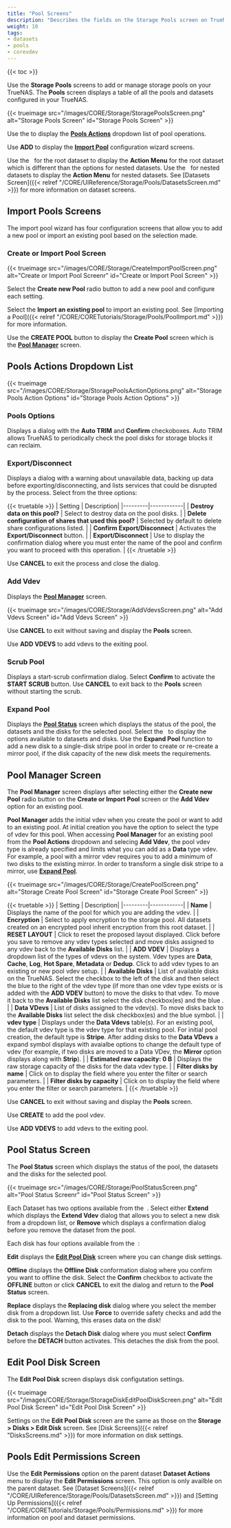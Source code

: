 ```yaml
---
title: "Pool Screens"
description: "Describes the fields on the Storage Pools screen on TrueNAS CORE."
weight: 10
tags:
- datasets
- pools
- corevdev
---
```


{{< toc >}}

Use the **Storage Pools** screens to add or manage storage pools on your TrueNAS. The **Pools** screen displays a table of all the pools and datasets configured in your TrueNAS.

{{< trueimage src="/images/CORE/Storage/StoragePoolsScreen.png" alt="Storage Pools Screen" id="Storage Pools Screen" >}}

Use the <span class="iconify" data-icon="ci:settings-filled"></span> to display the [**Pools Actions**](#pools-actions-dropdown-list) dropdown list of pool operations.

Use **ADD** to display the [**Import Pool**](#import-pools-screens) configuration wizard screens.

Use the <i class="fa fa-ellipsis-v" aria-hidden="true" title="Options"></i>&nbsp; for the root dataset to display the **Action Menu** for the root dataset which is different than the options for nested datasets.
Use the <i class="fa fa-ellipsis-v" aria-hidden="true" title="Options"></i>&nbsp; for nested datasets to display the **Action Menu** for nested datasets.
See [Datasets Screen]({{< relref "/CORE/UIReference/Storage/Pools/DatasetsScreen.md" >}}) for more information on dataset screens.

## Import Pools Screens

The import pool wizard has four configuration screens that allow you to add a new pool or import an existing pool based on the selection made.

### Create or Import Pool Screen

{{< trueimage src="/images/CORE/Storage/CreateImportPoolScreen.png" alt="Create or Import Pool Screenr" id="Create or Import Pool Screen" >}}

Select the **Create new Pool** radio button to add a new pool and configure each setting.

Select the **Import an existing pool** to import an existing pool. See [Importing a Pool]({{< relref "/CORE/CORETutorials/Storage/Pools/PoolImport.md" >}}) for more information.

Use the **CREATE POOL** button to display the **Create Pool** screen which is the [**Pool Manager**](#pool-manager-screen) screen.

## Pools Actions Dropdown List

{{< trueimage src="/images/CORE/Storage/StoragePoolsActionOptions.png" alt="Storage Pools Action Options" id="Storage Pools Action Options" >}}

### Pools Options

Displays a dialog with the **Auto TRIM** and **Confirm** checkoboxes. Auto TRIM allows TrueNAS to periodically check the pool disks for storage blocks it can reclaim.

### Export/Disconnect

Displays a dialog with a warning about unavailable data, backing up data before exporting/disconnecting, and lists services that could be disrupted by the process. Select from the three options:

{{< truetable >}}
| Setting | Description|
|---------|------------|
| **Destroy data on this pool?** | Select to destroy data on the pool disks. |
| **Delete configuration of shares that used this pool?** | Selected by default to delete share configurations listed. |
| **Confirm Export/Disconnect** | Activates the **Export/Disconnect** button. |
| **Export/Disconnect** | Use to display the confirmation dialog where you must enter the name of the pool and confirm you want to proceed with this operation. |
{{< /truetable >}}

Use **CANCEL** to exit the process and close the dialog.

### Add Vdev

Displays the [**Pool Manager**](#pool-manager-screen) screen.

{{< trueimage src="/images/CORE/Storage/AddVdevsScreen.png" alt="Add Vdevs Screen" id="Add Vdevs Screen" >}}

Use **CANCEL** to exit without saving and display the **Pools** screen.

Use **ADD VDEVS** to add vdevs to the exiting pool.

### Scrub Pool

Displays a start-scrub confirmation dialog. Select **Confirm** to activate the **START SCRUB** button. Use **CANCEL** to exit back to the **Pools** screen without starting the scrub.

### Expand Pool

Displays the [**Pool Status**](#pool-status-screen) screen which displays the status of the pool, the datasets and the disks for the selected pool. Select the <i class="fa fa-ellipsis-v" aria-hidden="true" title="Options"></i>&nbsp; to display the options available to datasets and disks.
Use the **Expand Pool** function to add a new disk to a single-disk stripe pool in order to create or re-create a mirror pool, if the disk capacity of the new disk meets the requirements.

## Pool Manager Screen

The **Pool Manager** screen displays after selecting either the **Create new Pool** radio button on the **Create or Import Pool** screen or the **Add Vdev** option for an existing pool.

**Pool Manager** adds the initial vdev when you create the pool or want to add to an existing pool.
At initial creation you have the option to select the type of vdev for this pool.
When accessing **Pool Manager** for an existing pool from the **Pool Actions** dropdown and selecing **Add Vdev**, the pool vdev type is already specified and limits what you can add as a **Data** type vdev. For example, a pool with a mirror vdev requires you to add a minimum of two disks to the existing mirror. In order to transform a single disk stripe to a mirror, use [**Expand Pool**](#expand-pool).

{{< trueimage src="/images/CORE/Storage/CreatePoolScreen.png" alt="Storage Create Pool Screen" id="Storage Create Pool Screen" >}}

{{< truetable >}}
| Setting | Description|
|---------|------------|
| **Name** | Displays the name of the pool for which you are adding the vdev. |
| **Encryption** | Select to apply encryption to the storage pool. All datasets created on an encrypted pool inherit encryption from this root dataset. |
| **RESET LAYOUT** | Click to reset the proposed layout displayed. Click before you save to remove any vdev types selected and move disks assigned to any vdev back to the **Available Disks** list. |
| **ADD VDEV** | Displays a dropdown list of the types of vdevs on the system. Vdev types are **Data**, **Cache**, **Log**, **Hot Spare**, **Metadata** or **Dedup**. Click to add vdev types to an existing or new pool vdev setup. |
| **Available Disks** | List of available disks on the TrueNAS. Select the checkbox to the left of the disk and then select the blue <span class="iconify" data-icon="bytesize:arrow-right"></span> to the right of the vdev type (if more than one vdev type exists or is added with the **ADD VDEV** button) to move the disks to that vdev. To move it back to the **Available Disks** list select the disk checkbox(es) and the blue <span class="iconify" data-icon="bytesize:arrow-left"></span>. |
| **Data VDevs** | List of disks assigned to the vdev(s). To move disks back to the **Available Disks** list select the disk checkbox(es) and the blue <span class="iconify" data-icon="bytesize:arrow-left"></span> symbol. |
| **vdev type** | Displays under the **Data Vdevs** table(s). For an existing pool, the default vdev type is the vdev type for that existing pool. For initial pool creation, the default type is **Stripe**. After adding disks to the **Data VDevs** a <span class="iconify" data-icon="bxs:down-arrow"></span> expand symbol displays with avaialbe options to change the default type of vdev (for example, if two disks are moved to a Data VDev, the **Mirror** option displays along with **Strip**). |
| **Estimated raw capacity: 0 B** | Displays the raw storage capacity of the disks for the data vdev type.  |
| **Filter disks by name** | Click on to display the field where you enter the filter or search parameters. |
| **Filter disks by capacity** | Click on to display the field where you enter the filter or search parameters. |
{{< /truetable >}}

Use **CANCEL** to exit without saving and display the **Pools** screen.

Use **CREATE** to add the pool vdev.

Use **ADD VDEVS** to add vdevs to the exiting pool.

## Pool Status Screen

The **Pool Status** screen which displays the status of the pool, the datasets and the disks for the selected pool.

{{< trueimage src="/images/CORE/Storage/PoolStatusScreen.png" alt="Pool Status Screenr" id="Pool Status Screen" >}}

Each Dataset has two options available from the <i class="fa fa-ellipsis-v" aria-hidden="true" title="Options"></i>&nbsp;. Select either **Extend** which displays the **Extend Vdev** dialog that allows you to select a new disk from a dropdown list, or **Remove** which displays a confirmation dialog before you remove the dataset from the pool.

Each disk has four options available from the <i class="fa fa-ellipsis-v" aria-hidden="true" title="Options"></i>&nbsp;:

**Edit** displays the [**Edit Pool Disk**](#edit-pool-disk-screen) screen where you can change disk settings.

**Offline** displays the **Offline Disk** conformation dialog where you confirm you want to offline the disk. Select the **Confirm** checkbox to activate the **OFFLINE** button or click **CANCEL** to exit the dialog and return to the **Pool Status** screen.

**Replace** displays the **Replacing disk** dialog where you select the member disk from a dropdown list. Use **Force** to override safety checks and add the disk to the pool. Warning, this erases data on the disk!

**Detach** displays the **Detach Disk** dialog where you must select **Confirm** before the **DETACH** button activates. This detaches the disk from the pool.

## Edit Pool Disk Screen

The **Edit Pool Disk** screen displays disk configutation settings.

{{< trueimage src="/images/CORE/Storage/StorageDiskEditPoolDiskScreen.png" alt="Edit Pool Disk Screen" id="Edit Pool Disk Screen" >}}

Settings on the **Edit Pool Disk** screen are the same as those on the **Storage > Disks > Edit Disk** screen. See [Disk Screens]({{< relref "DisksScreens.md" >}}) for more information on disk settings.

## Pools Edit Permissions Screen

Use the **Edit Permissions** option on the parent dataset **Dataset Actions** menu to display the **Edit Permissions** screen. This option is only availble on the parent dataset. See [Dataset Screens]({{< relref "/CORE/UIReference/Storage/Pools/DatasetsScreen.md" >}}) and [Setting Up Permissions]({{< relref "/CORE/CORETutorials/Storage/Pools/Permissions.md" >}}) for more information on pool and dataset permissions.

